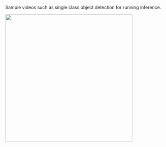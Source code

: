 Sample videos such as single class object detection for running inference.

<img src="https://media.giphy.com/media/2UKykuKhpLJKBrKdHH/giphy.gif" width="400">
